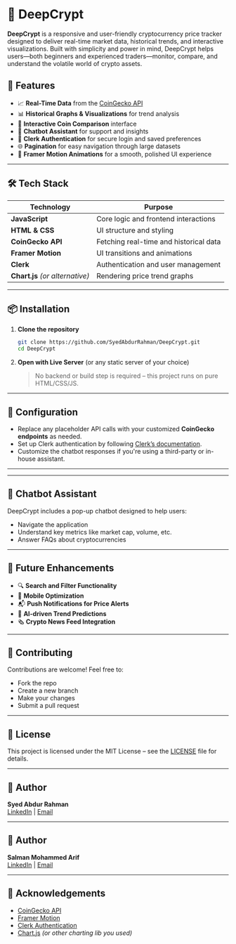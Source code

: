 # 🔮 DeepCrypt

**DeepCrypt** is a responsive and user-friendly cryptocurrency price tracker designed to deliver real-time market data, historical trends, and interactive visualizations. Built with simplicity and power in mind, DeepCrypt helps users—both beginners and experienced traders—monitor, compare, and understand the volatile world of crypto assets.

## 🚀 Features

- 📈 **Real-Time Data** from the [CoinGecko API](https://www.coingecko.com/en/api)
- 📊 **Historical Graphs & Visualizations** for trend analysis
- 🧭 **Interactive Coin Comparison** interface
- 💬 **Chatbot Assistant** for support and insights
- 🔐 **Clerk Authentication** for secure login and saved preferences
- 🌐 **Pagination** for easy navigation through large datasets
- 🎨 **Framer Motion Animations** for a smooth, polished UI experience

---

## 🛠️ Tech Stack

| Technology       | Purpose                                      |
|------------------|----------------------------------------------|
| **JavaScript**   | Core logic and frontend interactions         |
| **HTML & CSS**   | UI structure and styling                     |
| **CoinGecko API**| Fetching real-time and historical data       |
| **Framer Motion**| UI transitions and animations                |
| **Clerk**        | Authentication and user management           |
| **Chart.js** *(or alternative)* | Rendering price trend graphs |

---

## 📦 Installation

1. **Clone the repository**

   ```bash
   git clone https://github.com/SyedAbdurRahman/DeepCrypt.git
   cd DeepCrypt
   ```

2. **Open with Live Server** (or any static server of your choice)

   > No backend or build step is required – this project runs on pure HTML/CSS/JS.

---

## 🔧 Configuration

- Replace any placeholder API calls with your customized **CoinGecko endpoints** as needed.
- Set up Clerk authentication by following [Clerk’s documentation](https://clerk.dev/docs).
- Customize the chatbot responses if you're using a third-party or in-house assistant.

---

---

## 🤖 Chatbot Assistant

DeepCrypt includes a pop-up chatbot designed to help users:
- Navigate the application
- Understand key metrics like market cap, volume, etc.
- Answer FAQs about cryptocurrencies

---

## 🧪 Future Enhancements

- 🔍 **Search and Filter Functionality**
- 📱 **Mobile Optimization**
- 📬 **Push Notifications for Price Alerts**
- 🧠 **AI-driven Trend Predictions**
- 🗞️ **Crypto News Feed Integration**

---

## 🙌 Contributing

Contributions are welcome! Feel free to:
- Fork the repo
- Create a new branch
- Make your changes
- Submit a pull request

---

## 📄 License

This project is licensed under the MIT License – see the [LICENSE](LICENSE) file for details.

---

## 👤 Author

**Syed Abdur Rahman**  
[LinkedIn](https://www.linkedin.com/) | [Email](mailto:syed180303@gmail.com)

---

## 👤 Author

**Salman Mohammed Arif**  
[LinkedIn](https://www.linkedin.com/) | [Email](mailto:syed@example.com)

---


## 📢 Acknowledgements

- [CoinGecko API](https://www.coingecko.com/en/api)
- [Framer Motion](https://www.framer.com/motion/)
- [Clerk Authentication](https://clerk.dev/)
- [Chart.js](https://www.chartjs.org/) *(or other charting lib you used)*
